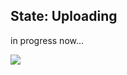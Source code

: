 ﻿
## State: Uploading

  

in progress now...

[![](https://mermaid.ink/img/pako:eNptjzEKwzAMRa9iBF1KfAHTsWunrl6ErSSGWAq2PJQ0d68DmUq0SOhJn_83CBIJHIQFa30mnApmz6ZXZVzrLGoeX2tNRMVKeoUmsVIsi53kDztzN4VqW_QCBOExReJAN8-dwwCZSsYUu53tePCgM2Xy4PoYacRDCDzv_RSbyvvDAZyWRgO0tTukMwC4EZfatxSTSnmdEY-2_wD9Q1C3?type=png)](https://mermaid.live/edit#pako:eNptjzEKwzAMRa9iBF1KfAHTsWunrl6ErSSGWAq2PJQ0d68DmUq0SOhJn_83CBIJHIQFa30mnApmz6ZXZVzrLGoeX2tNRMVKeoUmsVIsi53kDztzN4VqW_QCBOExReJAN8-dwwCZSsYUu53tePCgM2Xy4PoYacRDCDzv_RSbyvvDAZyWRgO0tTukMwC4EZfatxSTSnmdEY-2_wD9Q1C3)

